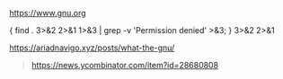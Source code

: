 https://www.gnu.org

{ find . 3>&2 2>&1 1>&3 | grep -v 'Permission denied' >&3; } 3>&2 2>&1

https://ariadnavigo.xyz/posts/what-the-gnu/
> https://news.ycombinator.com/item?id=28680808